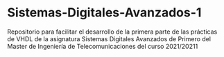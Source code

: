 # Sistemas-Digitales-Avanzados-1
Repositorio para facilitar el desarrollo de la primera parte de las prácticas de VHDL de la asignatura Sistemas Digitales Avanzados de Primero del Master de Ingeniería de Telecomunicaciones del curso 2021/20211
